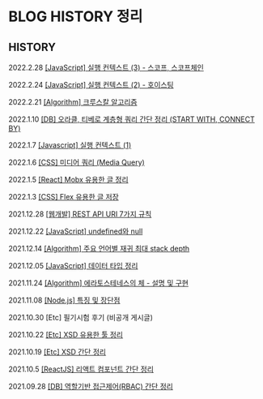 # BLOG HISTORY 정리

## HISTORY
2022.2.28 [[JavaScript] 실행 컨텍스트 (3) - 스코프, 스코프체인](https://sanghyeopsang.tistory.com/41)

2022.2.24 [[JavaScript] 실행 컨텍스트 (2) - 호이스팅](https://sanghyeopsang.tistory.com/40)

2022.2.21 [[Algorithm] 크루스칼 알고리즘](https://sanghyeopsang.tistory.com/39)

2022.1.10 [[DB] 오라클, 티베로 계층형 쿼리 간단 정리 (START WITH, CONNECT BY)](https://sanghyeopsang.tistory.com/38)

2022.1.7 [[Javascript] 실행 컨텍스트 (1)](https://sanghyeopsang.tistory.com/37)

2022.1.6 [[CSS] 미디어 쿼리 (Media Query)](https://sanghyeopsang.tistory.com/36)

2022.1.5 [[React] Mobx 유용한 글 정리](https://sanghyeopsang.tistory.com/35)

2022.1.3 [[CSS] Flex 유용한 글 저장](https://sanghyeopsang.tistory.com/34)

2021.12.28 [[웹개발] REST API URI 7가지 규칙](https://sanghyeopsang.tistory.com/33)

2021.12.22 [[JavaScript] undefined와 null](https://sanghyeopsang.tistory.com/32)

2021.12.14 [[Algorithm] 주요 언어별 재귀 최대 stack depth](https://sanghyeopsang.tistory.com/31)

2021.12.05 [[JavaScript] 데이터 타입 정리](https://sanghyeopsang.tistory.com/30)

2021.11.24 [[Algorithm] 에라토스테네스의 체 - 설명 및 구현](https://sanghyeopsang.tistory.com/29)

2021.11.08 [[Node.js] 특징 및 장단점](https://sanghyeopsang.tistory.com/28)

2021.10.30 [Etc] 필기시험 후기 (비공개 게시글)

2021.10.22 [[Etc] XSD 유용한 툴 정리](https://sanghyeopsang.tistory.com/26)

2021.10.19 [[Etc] XSD 간단 정리](https://sanghyeopsang.tistory.com/25)

2021.10.5 [[ReactJS] 리액트 컴포넌트 간단 정리](https://sanghyeopsang.tistory.com/24)

2021.09.28 [[DB] 역할기반 접근제어(RBAC) 간단 정리](https://sanghyeopsang.tistory.com/23)
